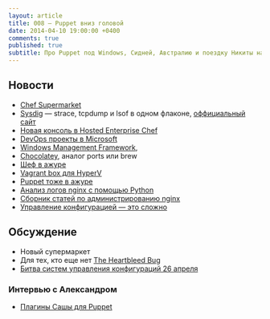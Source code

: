 ```yaml
---
layout: article
title: 008 — Puppet вниз головой
date: 2014-04-10 19:00:00 +0400
comments: true
published: true
subtitle: Про Puppet под Windows, Сидней, Австралию и поездку Никиты на ChefConf
---
```


## Новости
* [Chef Supermarket](http://lists.opscode.com/sympa/arc/chef/2014-03/msg00329.html)
* [Sysdig](http://draios.com/announcing-sysdig/) — strace, tcpdump и lsof в одном флаконе, [оффициальный сайт](http://www.sysdig.org/)
* [Новая консоль в Hosted Enterprise Chef](http://www.getchef.com/blog/2014/04/02/chef-management-console-released-to-hosted-enterprise-chef)
* [DevOps проекты в Microsoft](http://msopentech.com/blog/project-categories/devops/)
* [Windows Management Framework](http://blogs.technet.com/b/windowsserver/archive/2014/04/03/windows-management-framework-v5-preview.aspx),
* [Chocolatey](https://chocolatey.org/), аналог ports или brew
* [Шеф в ажуре](http://www.getchef.com/blog/2014/04/03/chef-delivers-devops-automation-for-windows-and-microsoft-azure/)
* [Vagrant box для HyperV](http://vagrantbox.msopentech.com/)
* [Puppet тоже в ажуре](http://puppetlabs.com/blog/new-integrations-windows-azure-and-visual-studio)
* [Анализ логов nginx с помощью Python](http://nbviewer.ipython.org/github/grokcode/ipython-notebooks/blob/master/nginx-log-analysis.ipynb)
* [Сборник статей по администрированию nginx](http://nginx.com/admin-guide/)
* [Управление конфигурацией — это сложно](http://blog.hatofmonkeys.com/blog/2014/03/15/configuration-management-isnt-stupid/)

## Обсуждение

* Новый супермаркет
* Для тех, кто еще нет [The Heartbleed Bug](http://heartbleed.com)
* [Битва систем управления конфигураций 26 апреля](http://www.meetup.com/DevOps-Moscow-in-Russian/events/176388042/)

### Интервью с Александром

* [Плагины Сашы для Puppet](http://forge.puppetlabs.com/noma4i)
